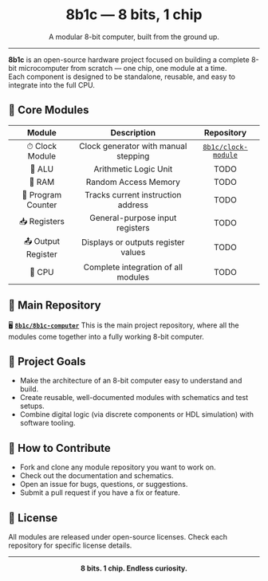<h1 align="center">8b1c — 8 bits, 1 chip</h1>
<p align="center">
  A modular 8-bit computer, built from the ground up.
</p>

---

**8b1c** is an open-source hardware project focused on building a complete 8-bit microcomputer from scratch — one chip, one module at a time.  
Each component is designed to be standalone, reusable, and easy to integrate into the full CPU.

## 🔧 Core Modules

| Module            | Description                          | Repository                                                  |
| :---:             | :---:                                | :---:                                                       |
| ⏱ Clock Module    | Clock generator with manual stepping | [`8b1c/clock-module`](https://github.com/8b1c/clock-module) |
| 🧮 ALU            | Arithmetic Logic Unit                | TODO                                                        |
| 🧠 RAM            | Random Access Memory                 | TODO                                                        |
| 🔁 Program Counter| Tracks current instruction address   | TODO                                                        |
| 📥 Registers      | General-purpose input registers      | TODO                                                        |
| 📤 Output Register| Displays or outputs register values  | TODO                                                        |
| 🧩 CPU            | Complete integration of all modules  | TODO                                                        |

## 🧷 Main Repository

🖥 **[`8b1c/8b1c-computer`](https://github.com/8b1c/8b1c-computer)**
This is the main project repository, where all the modules come together into a fully working 8-bit computer.

## 📐 Project Goals

- Make the architecture of an 8-bit computer easy to understand and build.
- Create reusable, well-documented modules with schematics and test setups.
- Combine digital logic (via discrete components or HDL simulation) with software tooling.

## 🤝 How to Contribute

- Fork and clone any module repository you want to work on.
- Check out the documentation and schematics.
- Open an issue for bugs, questions, or suggestions.
- Submit a pull request if you have a fix or feature.

## 📄 License

All modules are released under open-source licenses. Check each repository for specific license details.

---

<p align="center"><strong>8 bits. 1 chip. Endless curiosity.</strong></p>
